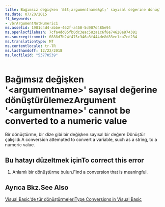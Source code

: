 ```yaml
---
title: Bağımsız değişken '&lt;argumentname&gt;' sayısal değerine dönüştürülemez
ms.date: 07/20/2015
f1_keywords:
- vbrArgumentNotNumeric1
ms.assetid: 1901c4d4-abbe-462f-a450-5d907d485e94
ms.openlocfilehash: 7cfa4dd85fb0dc3eac582a1c6f8e74628e874381
ms.sourcegitcommit: 0888d7b24f475c346a3f444de8d83ec1ca7cd234
ms.translationtype: MT
ms.contentlocale: tr-TR
ms.lasthandoff: 12/22/2018
ms.locfileid: "53770539"
---
```

# <a name="argument-ltargumentnamegt-cannot-be-converted-to-a-numeric-value"></a><span data-ttu-id="de2af-102">Bağımsız değişken '&lt;argumentname&gt;' sayısal değerine dönüştürülemez</span><span class="sxs-lookup"><span data-stu-id="de2af-102">Argument '&lt;argumentname&gt;' cannot be converted to a numeric value</span></span>
<span data-ttu-id="de2af-103">Bir dönüştürme, bir dize gibi bir değişken sayısal bir değere Dönüştür çalışıldı.</span><span class="sxs-lookup"><span data-stu-id="de2af-103">A conversion attempted to convert a variable, such as a string, to a numeric value.</span></span>  
  
## <a name="to-correct-this-error"></a><span data-ttu-id="de2af-104">Bu hatayı düzeltmek için</span><span class="sxs-lookup"><span data-stu-id="de2af-104">To correct this error</span></span>  
  
1.  <span data-ttu-id="de2af-105">Anlamlı bir dönüştürme bulun.</span><span class="sxs-lookup"><span data-stu-id="de2af-105">Find a conversion that is meaningful.</span></span>  
  
## <a name="see-also"></a><span data-ttu-id="de2af-106">Ayrıca Bkz.</span><span class="sxs-lookup"><span data-stu-id="de2af-106">See Also</span></span>  
 [<span data-ttu-id="de2af-107">Visual Basic'de tür dönüştürmeleri</span><span class="sxs-lookup"><span data-stu-id="de2af-107">Type Conversions in Visual Basic</span></span>](../../visual-basic/programming-guide/language-features/data-types/type-conversions.md)
